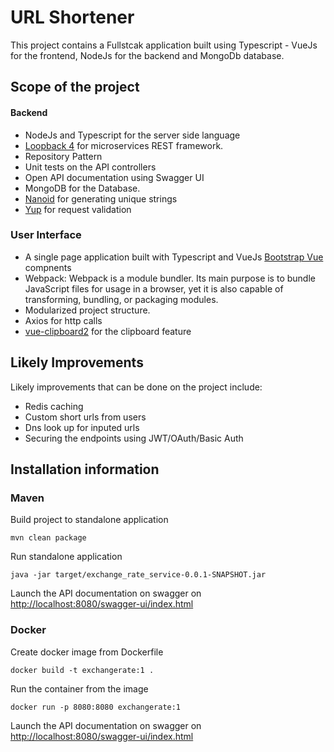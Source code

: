 # URL Shortener
This project contains a Fullstcak application built using Typescript - VueJs for the frontend, NodeJs for the backend and MongoDb database.


## Scope of the project

#### Backend

-   NodeJs and Typescript for the server side language
-   [Loopback 4](https://loopback.io/doc/en/lb4/index.html) for microservices REST framework.
-   Repository Pattern
-   Unit tests on the API controllers
-   Open API documentation using Swagger UI
-   MongoDB for the Database.
-   [Nanoid](https://www.npmjs.com/package/nanoid) for generating unique strings
-   [Yup](https://www.npmjs.com/package/yup) for request validation

### User Interface

-   A single page application built with Typescript and VueJs [Bootstrap Vue](https://bootstrap-vue.org/)  compnents
-   Webpack: Webpack is a module bundler. Its main purpose is to bundle JavaScript files for usage in a browser, yet it is also capable of transforming, bundling, or packaging modules.
-   Modularized project structure.
-   Axios for http calls
-   [vue-clipboard2](https://www.npmjs.com/package/vue-clipboard2) for the clipboard feature

## Likely Improvements

Likely improvements that can be done on the project include:

-   Redis caching
-   Custom short urls from users
-   Dns look up for inputed urls
-   Securing the endpoints using JWT/OAuth/Basic Auth

## Installation information
### Maven
Build project to standalone application
```
mvn clean package
```
Run standalone application
```
java -jar target/exchange_rate_service-0.0.1-SNAPSHOT.jar
```
Launch the API documentation on swagger on [http://localhost:8080/swagger-ui/index.html](http://localhost:8080/swagger-ui/index.html)

### Docker
Create docker image from Dockerfile
```
docker build -t exchangerate:1 .
```
Run the container from the image
```
docker run -p 8080:8080 exchangerate:1 
```
Launch the API documentation on swagger on [http://localhost:8080/swagger-ui/index.html](http://localhost:8080/swagger-ui/index.html)
